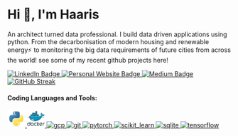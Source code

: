 <h1 align="left">Hi 👋, I'm Haaris</h1>
<p align="left">An architect turned data professional. I build data driven applications using python. From the decarbonisation of modern housing and renewable energy⚡️ to monitoring the big data requirements of future cities from across the world! see some of my recent github projects here!</p>

<div align='left' id="badges">
  <a href="https://www.linkedin.com/in/haaris-ramzan-cv/">
    <img src="https://img.shields.io/badge/LinkedIn-orange?style=for-the-badge&logo=linkedin&logoColor=white" alt="LinkedIn Badge"/>
  </a>
  <a href="https://hramzan01.github.io/project_portfolio/">
    <img src="https://img.shields.io/badge/Personal%20Website-orange?style=for-the-badge&logo=website&logoColor=white" alt="Personal Website Badge"/>
  </a>
  <a href="https://medium.com/@hramzan">
    <img src="https://img.shields.io/badge/Medium-orange?style=for-the-badge&logo=medium&logoColor=white" alt="Medium Badge"/>
  </a>
</div>

<div align="left">
    <a align='left' href="https://git.io/streak-stats"><img src="http://github-readme-streak-stats.herokuapp.com?user=hramzan01&theme=dark&hide_border=true&card_width=400" alt="GitHub Streak" /></a>
</div>

<p align="left">
<!-- Add your social media links here -->
</p>

<h4 align="left">Coding Languages and Tools:</h4>
<p align="left"> 
  <!-- Add your favorite programming languages, frameworks, and tools here -->
  <a href="https://www.python.org" target="_blank" rel="noreferrer"> <img src="https://raw.githubusercontent.com/devicons/devicon/master/icons/python/python-original.svg" alt="python" width="40" height="40"/> </a> 
  <a href="https://www.docker.com/" target="_blank" rel="noreferrer"> <img src="https://raw.githubusercontent.com/devicons/devicon/master/icons/docker/docker-original-wordmark.svg" alt="docker" width="40" height="40"/> </a> 
  <a href="https://cloud.google.com" target="_blank" rel="noreferrer"> <img src="https://www.vectorlogo.zone/logos/google_cloud/google_cloud-icon.svg" alt="gcp" width="40" height="40"/> </a> 
  <a href="https://git-scm.com/" target="_blank" rel="noreferrer"> <img src="https://www.vectorlogo.zone/logos/git-scm/git-scm-icon.svg" alt="git" width="40" height="40"/> </a> 
  <a href="https://pytorch.org/" target="_blank" rel="noreferrer"> <img src="https://www.vectorlogo.zone/logos/pytorch/pytorch-icon.svg" alt="pytorch" width="40" height="40"/> </a> 
  <a href="https://scikit-learn.org/" target="_blank" rel="noreferrer"> <img src="https://upload.wikimedia.org/wikipedia/commons/0/05/Scikit_learn_logo_small.svg" alt="scikit_learn" width="40" height="40"/> </a> 
  <a href="https://www.sqlite.org/" target="_blank" rel="noreferrer"> <img src="https://www.vectorlogo.zone/logos/sqlite/sqlite-icon.svg" alt="sqlite" width="40" height="40"/> </a> 
  <a href="https://www.tensorflow.org" target="_blank" rel="noreferrer"> <img src="https://www.vectorlogo.zone/logos/tensorflow/tensorflow-icon.svg" alt="tensorflow" width="40" height="40"/> </a> 
</p>


